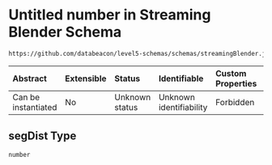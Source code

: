 # Untitled number in Streaming Blender Schema

```txt
https://github.com/databeacon/level5-schemas/schemas/streamingBlender.json#/properties/pcds/properties/segDist
```



| Abstract            | Extensible | Status         | Identifiable            | Custom Properties | Additional Properties | Access Restrictions | Defined In                                                                 |
| :------------------ | :--------- | :------------- | :---------------------- | :---------------- | :-------------------- | :------------------ | :------------------------------------------------------------------------- |
| Can be instantiated | No         | Unknown status | Unknown identifiability | Forbidden         | Allowed               | none                | [blender.schema.json\*](../out/blender.schema.json "open original schema") |

## segDist Type

`number`
